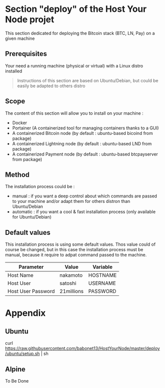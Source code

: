 Section "deploy" of the Host Your Node projet
==
This section dedicated for deploying the Bitcoin stack (BTC, LN, Pay) on a given machine

Prerequisites
-
Your need a running machine (physical or virtual) with a Linux distro installed
> Instructions of this section are based on Ubuntu/Debian, but could be easily be adapted to others distro

Scope
-
The content of this section will allow you to install on your machine :
* Docker
* Portainer (A containerized tool for managing containers thanks to a GUI)
* A containerized Bitcoin node (by default : ubuntu-based bicoind from package)
* A containerized Lightning node (by default : ubuntu-based LND from package)
* A containerized Payment node (by default : ubuntu-based btcpayserver from package)

Method
-
The installation process could be :
* manual : if you want a deep control about which commands are passed to your machine and/or adapt them for others distron than Ubuntu/Debian
* automatic : if you want a cool & fast installation process (only available for Ubuntu/Debian)

Default values
-
This installation process is using some default values. Thos value could of course be changed, but in this case the installation process must be manual, because it require to adpat command passed to the machine.

<table>
    <thead>
        <tr>
            <th>Parameter</th>
            <th>Value</th>
            <th>Variable</th>
        </tr>
    </thead>
    <tbody>
        <tr>
            <td>Host Name</td>
            <td>nakamoto</td>
            <td>HOSTNAME</td>
        </tr>
        <tr>
            <td>Host User</td>
            <td>satoshi</td>
            <td>USERNAME</td>
        </tr>
        <tr>
            <td>Host User Password</td>
            <td>21millions</td>
            <td>PASSWORD</td>
        </tr>
    </tbody>
</table>

Appendix
==
Ubuntu
-
curl https://raw.githubusercontent.com/babonet13/HostYourNode/master/deploy/ubuntu/setup.sh | sh

Alpine
-
To Be Done
